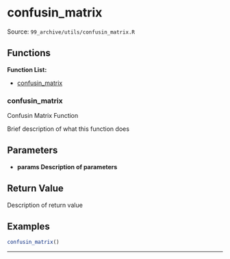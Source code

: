 # confusin_matrix

Source: `99_archive/utils/confusin_matrix.R`

## Functions

**Function List:**
- [confusin_matrix](#confusin-matrix)

### confusin_matrix

Confusin Matrix Function

Brief description of what this function does


## Parameters

- **params Description of parameters**

## Return Value

Description of return value


## Examples

```r
confusin_matrix()
```

---

